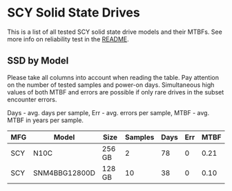 SCY Solid State Drives
======================

This is a list of all tested SCY solid state drive models and their MTBFs. See
more info on reliability test in the [README](https://github.com/linuxhw/SMART).

SSD by Model
------------

Please take all columns into account when reading the table. Pay attention on the
number of tested samples and power-on days. Simultaneous high values of both MTBF
and errors are possible if only rare drives in the subset encounter errors.

Days - avg. days per sample,
Err  - avg. errors per sample,
MTBF - avg. MTBF in years per sample.

| MFG       | Model              | Size   | Samples | Days  | Err   | MTBF |
|-----------|--------------------|--------|---------|-------|-------|------|
| SCY       | N10C               | 256 GB | 2       | 78    | 0     | 0.21   |
| SCY       | SNM4BBG12800D      | 128 GB | 10      | 38    | 0     | 0.10   |
